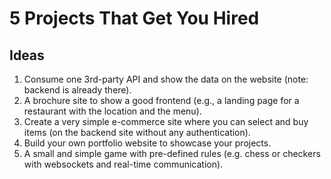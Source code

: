 # 5 Projects That Get You Hired

## Ideas

1. Consume one 3rd-party API and show the data on the website (note: backend is already there).
2. A brochure site to show a good frontend (e.g., a landing page for a restaurant with the location and the menu).
3. Create a very simple e-commerce site where you can select and buy items (on the backend site without any authentication).
4. Build your own portfolio website to showcase your projects.
5. A small and simple game with pre-defined rules (e.g. chess or checkers with websockets and real-time communication).
